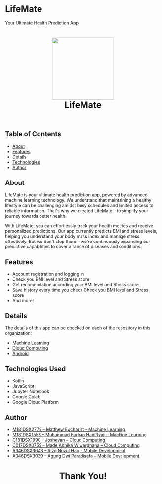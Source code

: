 # LifeMate
Your Ultimate Health Prediction App
<h1 align="center">
  <img src="https://i.imgur.com/gtSZ6Q8.png" width="200"/><br/>
  LifeMate
  
</h1>

</h1>
<!-- 
<p align="center">Cemil is a restaurant recommendation app which can provide restaurant recommendations<br/>
to users by learning about their history and preferences.
<br/><br/>With LifeMate, users can save time and effort when checking their health.</p> -->


<br/>

## Table of Contents

- [About](#About)
- [Features](#Features)
- [Details](#Details)
- [Technologies](#Technologies-Used)
- [Author](#Author)

## About
LifeMate is your ultimate health prediction app, powered by advanced machine learning technology. We understand that maintaining a healthy lifestyle can be challenging amidst busy schedules and limited access to reliable information. That's why we created LifeMate – to simplify your journey towards better health.

With LifeMate, you can effortlessly track your health metrics and receive personalized predictions. Our app currently predicts BMI and stress levels, helping you understand your body mass index and manage stress effectively. But we don't stop there – we're continuously expanding our predictive capabilities to cover a range of diseases and conditions.

## Features
- Account registration and logging in
- Check you BMI level and Stress score
- Get recomendation according your BMI level and Stress score
- Save history every time you check Check you BMI level and Stress score
- And more!

## Details
The details of this app can be checked on each of the repository in this organization:
- [Machine Learning](https://github.com/C23-PS293-LifeMate/Machine-Learning)
- [Cloud Computing](https://github.com/C23-PS293-LifeMate/Cloud-Computing)
- [Android](https://github.com/C23-PS293-LifeMate/Android)


## Technologies Used
- Kotlin
- JavaScript
- Jupyter Notebook
- Google Colab
- Google Cloud Platform

## Author
* [M181DSX2775 – Matthew Eucharist - Machine Learning ](https://github.com/metty321 )
* [M181DSX1558 – Muhammad Farhan Haniftyaji – Machine Learning](https://github.com/mawargun)
* [C181DSX1990 – Joshevan – Cloud Computing](https://github.com/Joshevanch)
* [C017DSX0755 – Made Adhika Wiwardhana – Cloud Computing](https://github.com/MadeAdhika39)
* [A346DSX3043 – Rizq Nuzul Haq – Mobile Development](https://github.com/RizqNuzulHaq)
* [A346DSX3039 – Agung Dwi Paradisafa – Mobile Development](https://github.com/agungdwi)

<h1 align="center">
  Thank You!
</h1>
